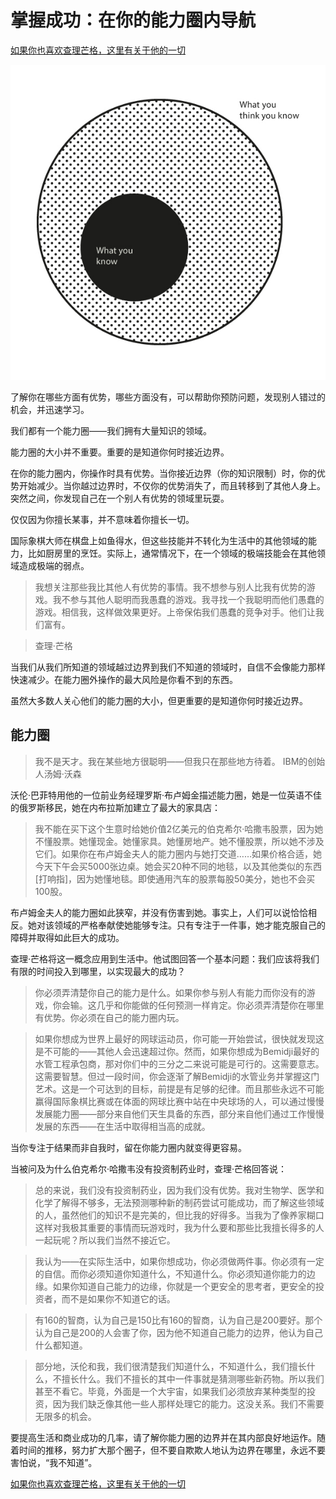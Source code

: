 # 掌握成功：在你的能力圈内导航

[如果你也喜欢查理芒格，这里有关于他的一切](https://ayaseeri.gitbook.io/charlie-munger/)


![](images/circle-competence-white.jpg)

了解你在哪些方面有优势，哪些方面没有，可以帮助你预防问题，发现别人错过的机会，并迅速学习。

我们都有一个能力圈——我们拥有大量知识的领域。

能力圈的大小并不重要。重要的是知道你何时接近边界。

在你的能力圈内，你操作时具有优势。当你接近边界（你的知识限制）时，你的优势开始减少。当你越过边界时，不仅你的优势消失了，而且转移到了其他人身上。突然之间，你发现自己在一个别人有优势的领域里玩耍。

仅仅因为你擅长某事，并不意味着你擅长一切。

国际象棋大师在棋盘上如鱼得水，但这些技能并不转化为生活中的其他领域的能力，比如厨房里的烹饪。实际上，通常情况下，在一个领域的极端技能会在其他领域造成极端的弱点。

> 我想关注那些我比其他人有优势的事情。我不想参与别人比我有优势的游戏。我不参与其他人聪明而我愚蠢的游戏。我寻找一个我聪明而他们愚蠢的游戏。相信我，这样做效果更好。上帝保佑我们愚蠢的竞争对手。他们让我们富有。

> 查理·芒格

当我们从我们所知道的领域越过边界到我们不知道的领域时，自信不会像能力那样快速减少。在能力圈外操作的最大风险是你看不到的东西。

虽然大多数人关心他们的能力圈的大小，但更重要的是知道你何时接近边界。

## 能力圈

> 我不是天才。我在某些地方很聪明——但我只在那些地方待着。
> IBM的创始人汤姆·沃森

沃伦·巴菲特用他的一位前业务经理罗斯·布卢姆金描述能力圈，她是一位英语不佳的俄罗斯移民，她在内布拉斯加建立了最大的家具店：

> 我不能在买下这个生意时给她价值2亿美元的伯克希尔·哈撒韦股票，因为她不懂股票。她懂现金。她懂家具。她懂房地产。她不懂股票，所以她不涉及它们。如果你在布卢姆金夫人的能力圈内与她打交道……如果价格合适，她今天下午会买5000张边桌。她会买20种不同的地毯，以及其他类似的东西[打响指]，因为她懂地毯。即使通用汽车的股票每股50美分，她也不会买100股。

布卢姆金夫人的能力圈如此狭窄，并没有伤害到她。事实上，人们可以说恰恰相反。她对该领域的严格奉献使她能够专注。只有专注于一件事，她才能克服自己的障碍并取得如此巨大的成功。

查理·芒格将这一概念应用到生活中。他试图回答一个基本问题：我们应该将我们有限的时间投入到哪里，以实现最大的成功？

> 你必须弄清楚你自己的能力是什么。如果你参与别人有能力而你没有的游戏，你会输。这几乎和你能做的任何预测一样肯定。你必须弄清楚你在哪里有优势。你必须在自己的能力圈内玩。

> 如果你想成为世界上最好的网球运动员，你可能一开始尝试，很快就发现这是不可能的——其他人会迅速超过你。然而，如果你想成为Bemidji最好的水管工程承包商，那对你们中的三分之二来说可能是可行的。这需要意志。这需要智慧。但过一段时间，你会逐渐了解Bemidji的水管业务并掌握这门艺术。这是一个可达到的目标，前提是有足够的纪律。而且那些永远不可能赢得国际象棋比赛或在体面的网球比赛中站在中央球场的人，可以通过慢慢发展能力圈——部分来自他们天生具备的东西，部分来自他们通过工作慢慢发展的东西——在生活中取得相当高的成就。

当你专注于结果而非自我时，留在你能力圈内就变得更容易。

当被问及为什么伯克希尔·哈撒韦没有投资制药业时，查理·芒格回答说：

> 总的来说，我们没有投资制药业，因为我们没有优势。我对生物学、医学和化学了解得不够多，无法预测哪种新的制药尝试可能成功，而了解这些领域的人，虽然他们的知识不是完美的，但比我的好得多。当我为了像养家糊口这样对我极其重要的事情而玩游戏时，我为什么要和那些比我擅长得多的人一起玩呢？所以我们当然不接近它。

> 我认为——在实际生活中，如果你想成功，你必须做两件事。你必须有一定的自信。而你必须知道你知道什么，不知道什么。你必须知道你能力的边缘。如果你知道自己能力的边缘，你就是一个更安全的思考者，更安全的投资者，而不是如果你不知道它的话。

> 有160的智商，认为自己是150比有160的智商，认为自己是200要好。那个认为自己是200的人会害了你，因为他不知道自己能力的边界，他认为自己什么都知道。

> 部分地，沃伦和我，我们很清楚我们知道什么，不知道什么，我们擅长什么，不擅长什么。我们不擅长的其中一件事就是猜测哪些新药物。所以我们甚至不看它。毕竟，外面是一个大宇宙，如果我们必须放弃某种类型的投资，因为我们缺乏像其他一些人那样处理它的能力。这没关系。我们不需要无限多的机会。

要提高生活和商业成功的几率，请了解你能力圈的边界并在其内部良好地运作。随着时间的推移，努力扩大那个圈子，但不要自欺欺人地认为边界在哪里，永远不要害怕说，“我不知道”。

[如果你也喜欢查理芒格，这里有关于他的一切](https://ayaseeri.gitbook.io/charlie-munger/)


